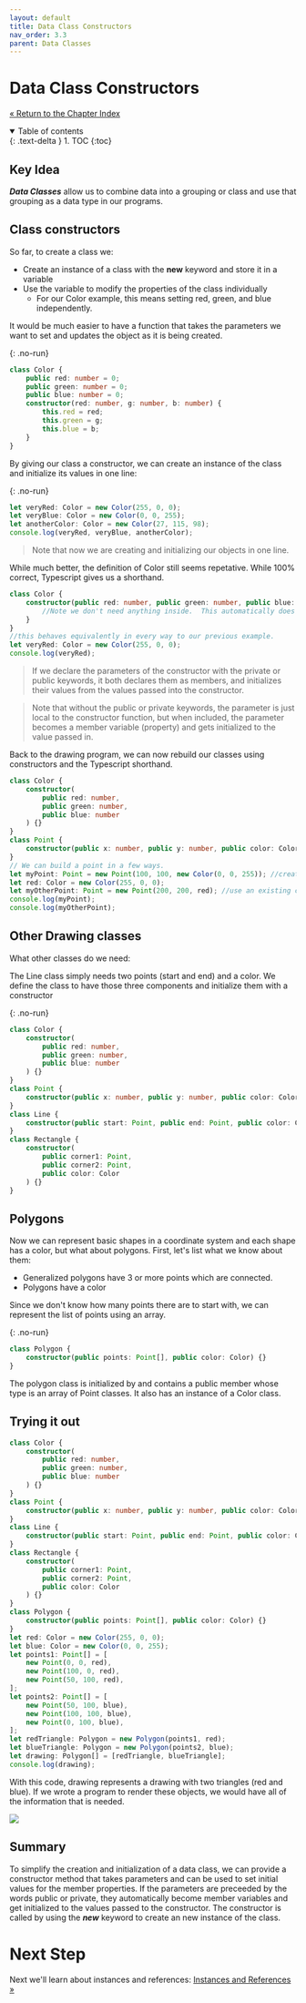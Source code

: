 ```yaml
---
layout: default
title: Data Class Constructors
nav_order: 3.3
parent: Data Classes
---
```


# Data Class Constructors

[&laquo; Return to the Chapter Index](index.md)

<details open markdown="block">
  <summary>
    Table of contents
  </summary>
  {: .text-delta }
1. TOC
{:toc}
</details>

## Key Idea

**_Data Classes_** allow us to combine data into a grouping or class and use that grouping as a data type in our programs.

## Class constructors

So far, to create a class we:

-   Create an instance of a class with the **new** keyword and store it in a variable
-   Use the variable to modify the properties of the class individually
    -   For our Color example, this means setting red, green, and blue independently.

It would be much easier to have a function that takes the parameters we want to set and updates the object as it is being created.

{: .no-run}

```typescript
class Color {
    public red: number = 0;
    public green: number = 0;
    public blue: number = 0;
    constructor(red: number, g: number, b: number) {
        this.red = red;
        this.green = g;
        this.blue = b;
    }
}
```

By giving our class a constructor, we can create an instance of the class and initialize its values in one line:

{: .no-run}

```typescript
let veryRed: Color = new Color(255, 0, 0);
let veryBlue: Color = new Color(0, 0, 255);
let anotherColor: Color = new Color(27, 115, 98);
console.log(veryRed, veryBlue, anotherColor);
```

> Note that now we are creating and initializing our objects in one line.

While much better, the definition of Color still seems repetative. While 100% correct, Typescript gives us a shorthand.

```typescript
class Color {
    constructor(public red: number, public green: number, public blue: number) {
        //Note we don't need anything inside.  This automatically does everything.
    }
}
//this behaves equivalently in every way to our previous example.
let veryRed: Color = new Color(255, 0, 0);
console.log(veryRed);
```

> If we declare the parameters of the constructor with the private or public keywords, it both declares them as members, and initializes their values from the values passed into the constructor.

> Note that without the public or private keywords, the parameter is just local to the constructor function, but when included, the parameter becomes a member variable (property) and gets initialized to the value passed in.

Back to the drawing program, we can now rebuild our classes using constructors and the Typescript shorthand.

```typescript
class Color {
    constructor(
        public red: number,
        public green: number,
        public blue: number
    ) {}
}
class Point {
    constructor(public x: number, public y: number, public color: Color) {}
}
// We can build a point in a few ways.
let myPoint: Point = new Point(100, 100, new Color(0, 0, 255)); //create color on the fly
let red: Color = new Color(255, 0, 0);
let myOtherPoint: Point = new Point(200, 200, red); //use an existing color object
console.log(myPoint);
console.log(myOtherPoint);
```

## Other Drawing classes

What other classes do we need:

The Line class simply needs two points (start and end) and a color. We define the class to have those three components and initialize them with a constructor

{: .no-run}

```typescript
class Color {
    constructor(
        public red: number,
        public green: number,
        public blue: number
    ) {}
}
class Point {
    constructor(public x: number, public y: number, public color: Color) {}
}
class Line {
    constructor(public start: Point, public end: Point, public color: Color) {}
}
class Rectangle {
    constructor(
        public corner1: Point,
        public corner2: Point,
        public color: Color
    ) {}
}
```

## Polygons

Now we can represent basic shapes in a coordinate system and each shape has a color, but what about polygons. First, let's list what we know about them:

-   Generalized polygons have 3 or more points which are connected.
-   Polygons have a color

Since we don't know how many points there are to start with, we can represent the list of points using an array.

{: .no-run}

```typescript
class Polygon {
    constructor(public points: Point[], public color: Color) {}
}
```

The polygon class is initialized by and contains a public member whose type is an array of Point classes. It also has an instance of a Color class.

## Trying it out

```typescript
class Color {
    constructor(
        public red: number,
        public green: number,
        public blue: number
    ) {}
}
class Point {
    constructor(public x: number, public y: number, public color: Color) {}
}
class Line {
    constructor(public start: Point, public end: Point, public color: Color) {}
}
class Rectangle {
    constructor(
        public corner1: Point,
        public corner2: Point,
        public color: Color
    ) {}
}
class Polygon {
    constructor(public points: Point[], public color: Color) {}
}
let red: Color = new Color(255, 0, 0);
let blue: Color = new Color(0, 0, 255);
let points1: Point[] = [
    new Point(0, 0, red),
    new Point(100, 0, red),
    new Point(50, 100, red),
];
let points2: Point[] = [
    new Point(50, 100, blue),
    new Point(100, 100, blue),
    new Point(0, 100, blue),
];
let redTriangle: Polygon = new Polygon(points1, red);
let blueTriangle: Polygon = new Polygon(points2, blue);
let drawing: Polygon[] = [redTriangle, blueTriangle];
console.log(drawing);
```

With this code, drawing represents a drawing with two triangles (red and blue). If we wrote a program to render these objects, we would have all of the information that is needed.

![](../../assets/images/drawing_1.jpg)

## Summary

To simplify the creation and initialization of a data class, we can provide a constructor method that takes parameters and can be used to set initial values for the member properties. If the parameters are preceeded by the words public or private, they automatically become member variables and get initialized to the values passed to the constructor. The constructor is called by using the **_new_** keyword to create an new instance of the class.

# Next Step

Next we'll learn about instances and references: [Instances and References &raquo;](references.md)
